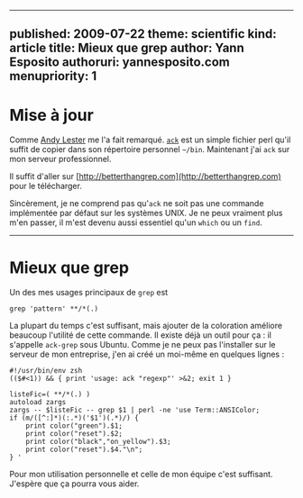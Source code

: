 -----
published: 2009-07-22
theme: scientific
kind: article
title: Mieux que grep
author: Yann Esposito
authoruri: yannesposito.com
menupriority: 1
-----

# Mise à jour

Comme [Andy Lester](http://www.theworkinggeek.com) me l'a fait remarqué. [`ack`](http://betterthangrep.com) est un simple fichier perl qu'il suffit de copier dans son répertoire personnel `~/bin`. Maintenant j'ai `ack` sur mon serveur professionnel.

Il suffit d'aller sur [http://betterthangrep.com](http://betterthangrep.com) pour le télécharger.

Sincèrement, je ne comprend pas qu'`ack` ne soit pas une commande implémentée par défaut sur les systèmes UNIX. Je ne peux vraiment plus m'en passer, il m'est devenu aussi essentiel qu'un `which` ou un `find`.

---

Mieux que grep
=============================================

Un des mes usages principaux de `grep` est

~~~ {.zsh}
grep 'pattern' **/*(.)
~~~

La plupart du temps c'est suffisant, mais ajouter de la coloration
améliore beaucoup l'utilité de cette commande. Il existe déjà un outil
pour ça : il s'appelle `ack-grep` sous Ubuntu.
Comme je ne peux pas l'installer sur le serveur de mon entreprise,
j'en ai créé un moi-même en quelques lignes :

~~~{.zsh}
#!/usr/bin/env zsh
(($#<1)) && { print 'usage: ack "regexp"' >&2; exit 1 }

listeFic=( **/*(.) )
autoload zargs
zargs -- $listeFic -- grep $1 | perl -ne 'use Term::ANSIColor;
if (m/([^:]*)(:.*)('$1')(.*)/) {
    print color("green").$1;
    print color("reset").$2;
    print color("black","on_yellow").$3;
    print color("reset").$4."\n";
} '
~~~

Pour mon utilisation personnelle et celle de mon équipe
c'est suffisant. J'espère que ça pourra vous aider.

